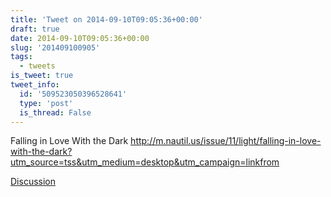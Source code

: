 ```yaml
---
title: 'Tweet on 2014-09-10T09:05:36+00:00'
draft: true
date: 2014-09-10T09:05:36+00:00
slug: '201409100905'
tags:
  - tweets
is_tweet: true
tweet_info:
  id: '509523050396528641'
  type: 'post'
  is_thread: False
---
```




Falling in Love With the Dark <http://m.nautil.us/issue/11/light/falling-in-love-with-the-dark?utm_source=tss&utm_medium=desktop&utm_campaign=linkfrom>

[Discussion](https://x.com/sytelus/status/509523050396528641)
